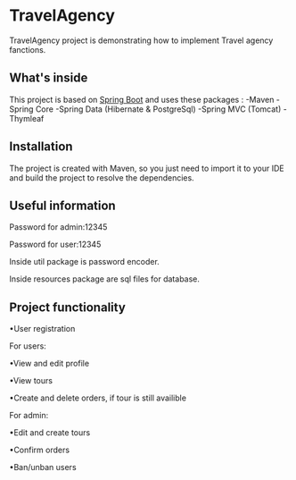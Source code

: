# TravelAgency

TravelAgency project is demonstrating how to implement Travel agency fanctions.

## What's inside
This project is based on [Spring Boot](http://projects.spring.io/spring-boot/) and uses these packages :
-Maven
-Spring Core
-Spring Data (Hibernate & PostgreSql)
-Spring MVC (Tomcat)
-Thymleaf

## Installation
The project is created with Maven, so you just need to import it to your IDE and build the project to resolve the dependencies.

## Useful information
Password for admin:12345

Password for user:12345

Inside util package is password encoder.

Inside resources package are sql files for database.

## Project functionality
•User registration

For users:

•View and edit profile

•View tours

•Create and delete orders, if tour is still availible 

For admin:

•Edit and create tours

•Confirm orders

•Ban/unban users
